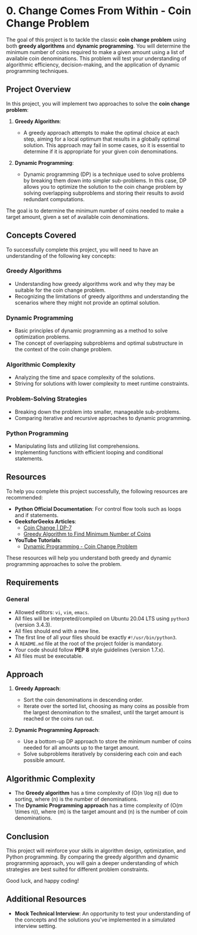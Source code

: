 # 0. Change Comes From Within - Coin Change Problem

The goal of this project is to tackle the classic **coin change problem** using both **greedy algorithms** and **dynamic programming**. You will determine the minimum number of coins required to make a given amount using a list of available coin denominations. This problem will test your understanding of algorithmic efficiency, decision-making, and the application of dynamic programming techniques.

## Project Overview

In this project, you will implement two approaches to solve the **coin change problem**:

1. **Greedy Algorithm**:
   - A greedy approach attempts to make the optimal choice at each step, aiming for a local optimum that results in a globally optimal solution. This approach may fail in some cases, so it is essential to determine if it is appropriate for your given coin denominations.

2. **Dynamic Programming**:
   - Dynamic programming (DP) is a technique used to solve problems by breaking them down into simpler sub-problems. In this case, DP allows you to optimize the solution to the coin change problem by solving overlapping subproblems and storing their results to avoid redundant computations.

The goal is to determine the minimum number of coins needed to make a target amount, given a set of available coin denominations.

## Concepts Covered

To successfully complete this project, you will need to have an understanding of the following key concepts:

### Greedy Algorithms

- Understanding how greedy algorithms work and why they may be suitable for the coin change problem.
- Recognizing the limitations of greedy algorithms and understanding the scenarios where they might not provide an optimal solution.

### Dynamic Programming

- Basic principles of dynamic programming as a method to solve optimization problems.
- The concept of overlapping subproblems and optimal substructure in the context of the coin change problem.

### Algorithmic Complexity

- Analyzing the time and space complexity of the solutions.
- Striving for solutions with lower complexity to meet runtime constraints.

### Problem-Solving Strategies

- Breaking down the problem into smaller, manageable sub-problems.
- Comparing iterative and recursive approaches to dynamic programming.

### Python Programming

- Manipulating lists and utilizing list comprehensions.
- Implementing functions with efficient looping and conditional statements.

## Resources

To help you complete this project successfully, the following resources are recommended:

- **Python Official Documentation**: For control flow tools such as loops and if statements.
- **GeeksforGeeks Articles**:
  - [Coin Change | DP-7](https://www.geeksforgeeks.org/coin-change-dp-7/)
  - [Greedy Algorithm to Find Minimum Number of Coins](https://www.geeksforgeeks.org/greedy-algorithm-to-find-minimum-number-of-coins/)
- **YouTube Tutorials**:
  - [Dynamic Programming - Coin Change Problem](https://www.youtube.com/watch?v=GJrLfj7yq1A)

These resources will help you understand both greedy and dynamic programming approaches to solve the problem.

## Requirements

### General

- Allowed editors: `vi`, `vim`, `emacs`.
- All files will be interpreted/compiled on Ubuntu 20.04 LTS using `python3` (version 3.4.3).
- All files should end with a new line.
- The first line of all your files should be exactly `#!/usr/bin/python3`.
- A `README.md` file at the root of the project folder is mandatory.
- Your code should follow **PEP 8** style guidelines (version 1.7.x).
- All files must be executable.

## Approach

1. **Greedy Approach**:
   - Sort the coin denominations in descending order.
   - Iterate over the sorted list, choosing as many coins as possible from the largest denomination to the smallest, until the target amount is reached or the coins run out.

2. **Dynamic Programming Approach**:
   - Use a bottom-up DP approach to store the minimum number of coins needed for all amounts up to the target amount.
   - Solve subproblems iteratively by considering each coin and each possible amount.

## Algorithmic Complexity

- The **Greedy algorithm** has a time complexity of \(O(n \log n)\) due to sorting, where \(n\) is the number of denominations.
- The **Dynamic Programming approach** has a time complexity of \(O(m \times n)\), where \(m\) is the target amount and \(n\) is the number of coin denominations.

## Conclusion

This project will reinforce your skills in algorithm design, optimization, and Python programming. By comparing the greedy algorithm and dynamic programming approach, you will gain a deeper understanding of which strategies are best suited for different problem constraints.

Good luck, and happy coding!

## Additional Resources

- **Mock Technical Interview**: An opportunity to test your understanding of the concepts and the solutions you've implemented in a simulated interview setting.

